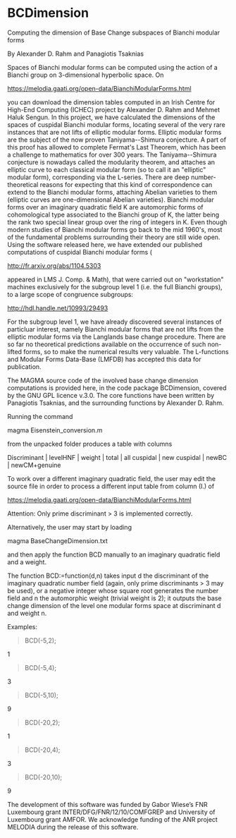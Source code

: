 # BCDimension
Computing the dimension of Base Change subspaces of Bianchi modular forms 

By Alexander D. Rahm and Panagiotis Tsaknias

Spaces of Bianchi modular forms can be computed using the action of a Bianchi group on 3-dimensional hyperbolic space. On 

https://melodia.gaati.org/open-data/BianchiModularForms.html

you can download the dimension tables computed in an Irish Centre for High-End Computing (ICHEC) project by Alexander D. Rahm and Mehmet Haluk Sengun. In this project, we have calculated the dimensions of the spaces of cuspidal Bianchi modular forms, locating several of the very rare instances that are not lifts of elliptic modular forms. Elliptic modular forms are the subject of the now proven Taniyama--Shimura conjecture. A part of this proof has allowed to complete Fermat's Last Theorem, which has been a challenge to mathematics for over 300 years. The Taniyama--Shimura conjecture is nowadays called the modularity theorem, and attaches an elliptic curve to each classical modular form (so to call it an "elliptic" modular form), corresponding via the L-series. There are deep number-theoretical reasons for expecting that this kind of correspondence can extend to the Bianchi modular forms, attaching Abelian varieties to them (elliptic curves are one-dimensional Abelian varieties). Bianchi modular forms over an imaginary quadratic field K are automorphic forms of cohomological type associated to the Bianchi group of K, the latter being the rank two special linear group over the ring of integers in K. Even though modern studies of Bianchi modular forms go back to the mid 1960's, most of the fundamental problems surrounding their theory are still wide open. Using the software released here, we have extended our published computations of cuspidal Bianchi modular forms (

http://fr.arxiv.org/abs/1104.5303

appeared in LMS J. Comp. & Math), that were carried out on "workstation" machines exclusively for the subgroup level 1 (i.e. the full Bianchi groups), to a large scope of congruence subgroups: 

http://hdl.handle.net/10993/29493

For the subgroup level 1, we have already discovered several instances of particluar interest, namely Bianchi modular forms that are not lifts from the elliptic modular forms via the Langlands base change procedure. There are so far no theoretical predictions available on the occurrence of such non-lifted forms, so to make the numerical results very valuable. The L-functions and Modular Forms Data-Base (LMFDB) has accepted this data for publication.

The MAGMA source code of the involved base change dimension computations is provided here, in the code package BCDimension, covered by the GNU GPL licence v.3.0. The core functions have been written by Panagiotis Tsaknias, and the surrounding functions by Alexander D. Rahm.

Running the command

magma Eisenstein_conversion.m

from the unpacked folder produces a table with columns

Discriminant | levelHNF | weight | total | all cuspidal | new cuspidal | newBC | newCM+genuine

To work over a different imaginary quadratic field, the user may edit the source file in order to process a different input table from column (I.) of

https://melodia.gaati.org/open-data/BianchiModularForms.html

Attention: Only prime discriminant > 3 is implemented correctly.

Alternatively, the user may start by loading

magma BaseChangeDimension.txt

and then apply the function BCD manually to an imaginary quadratic field and a weight.

The function BCD:=function(d,n) takes input d the discriminant of the imaginary quadratic number field (again, only prime discriminants > 3 may be used), or a negative integer whose square root generates the number field and n the automorphic weight (trivial weight is 2); it outputs the base change dimension of the level one modular forms space at discriminant d and weight n.

Examples:

> BCD(-5,2);

1

> BCD(-5,4);

3

> BCD(-5,10);

9

> BCD(-20,2);

1

> BCD(-20,4);

3

> BCD(-20,10);

9

The development of this software was funded by Gabor Wiese’s FNR Luxembourg grant INTER/DFG/FNR/12/10/COMFGREP and University of Luxembourg grant AMFOR.
We acknowledge funding of the ANR project MELODIA during the release of this software.

